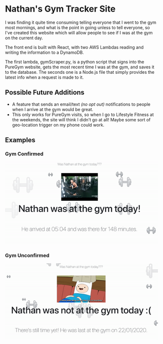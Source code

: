 # Nathan's Gym Tracker Site

I was finding it quite time consuming telling everyone that I went to the gym most mornings, and what is the point in going unless to tell everyone, so I've created this website which will allow people to see if I was at the gym on the current day.

The front end is built with React, with two AWS Lambdas reading and writing the information to a DynamoDB. 

The first lambda, gymScraper.py, is a python script that signs into the PureGym website, gets the most recent time I was at the gym, and saves it to the database. The seconds one is a Node.js file that simply provides the latest info when a request is made to it.

## Possible Future Additions

* A feature that sends an email/text *(no opt out)* notifications to people when I arrive at the gym would be great.
* This only works for PureGym visits, so when I go to Lifestyle Fitness at the weekends, the site will think I didn't go at all! Maybe some sort of geo-location trigger on my phone could work.

## Examples

### Gym Confirmed

![Confirmed](screenshots/AtTheGym.gif)

### Gym Unconfirmed

![Unconfirmed](screenshots/NoGym.gif)